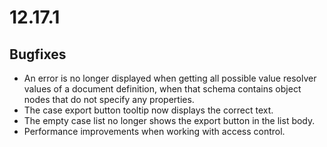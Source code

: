 # 12.17.1

## Bugfixes

* An error is no longer displayed when getting all possible value resolver values of a document definition, when that 
  schema contains object nodes that do not specify any properties.
* The case export button tooltip now displays the correct text.
* The empty case list no longer shows the export button in the list body.
* Performance improvements when working with access control.
